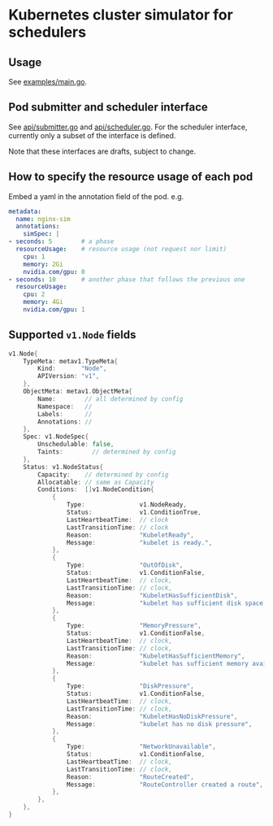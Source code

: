 # Kubernetes cluster simulator for schedulers

## Usage

See [examples/main.go](examples/main.go).

## Pod submitter and scheduler interface

See [api/submitter.go](api/submitter.go) and [api/scheduler.go](api/scheduler.go).
For the scheduler interface, currently only a subset of the interface is defined.

Note that these interfaces are drafts, subject to change.

## How to specify the resource usage of each pod

Embed a yaml in the annotation field of the pod. e.g.

```yaml
metadata:
  name: nginx-sim
  annotations:
    simSpec: |
- seconds: 5        # a phase
  resourceUsage:    # resource usage (not request nor limit)
    cpu: 1
    memory: 2Gi
    nvidia.com/gpu: 0
- seconds: 10       # another phase that follows the previous one
  resourceUsage:    
    cpu: 2
    memory: 4Gi
    nvidia.com/gpu: 1
```

## Supported `v1.Node` fields

```go
v1.Node{
    TypeMeta: metav1.TypeMeta{
        Kind:       "Node",
        APIVersion: "v1",
    },
    ObjectMeta: metav1.ObjectMeta{
        Name:        // all determined by config
        Namespace:   //
        Labels:      //
        Annotations: //
    },
    Spec: v1.NodeSpec{
        Unschedulable: false,
        Taints:        // determined by config
    },
    Status: v1.NodeStatus{
        Capacity:    // determined by config
        Allocatable: // same as Capacity
        Conditions:  []v1.NodeCondition{
            {
                Type:               v1.NodeReady,
                Status:             v1.ConditionTrue,
                LastHeartbeatTime:  // clock
                LastTransitionTime: // clock
                Reason:             "KubeletReady",
                Message:            "kubelet is ready.",
            },
            {
                Type:               "OutOfDisk",
                Status:             v1.ConditionFalse,
                LastHeartbeatTime:  // clock,
                LastTransitionTime: // clock,
                Reason:             "KubeletHasSufficientDisk",
                Message:            "kubelet has sufficient disk space available",
            },
            {
                Type:               "MemoryPressure",
                Status:             v1.ConditionFalse,
                LastHeartbeatTime:  // clock,
                LastTransitionTime: // clock,
                Reason:             "KubeletHasSufficientMemory",
                Message:            "kubelet has sufficient memory available",
            },
            {
                Type:               "DiskPressure",
                Status:             v1.ConditionFalse,
                LastHeartbeatTime:  // clock,
                LastTransitionTime: // clock,
                Reason:             "KubeletHasNoDiskPressure",
                Message:            "kubelet has no disk pressure",
            },
            {
                Type:               "NetworkUnavailable",
                Status:             v1.ConditionFalse,
                LastHeartbeatTime:  // clock,
                LastTransitionTime: // clock,
                Reason:             "RouteCreated",
                Message:            "RouteController created a route",
            },
        },
    },
}
```

